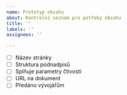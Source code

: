```yaml
---
name: Prototyp obsahu
about: Kontrolní seznam pro potřeby obsahu
title: ''
labels: ''
assignees: ''

---
```


- [ ] Název stránky
- [ ] Struktura podnadpisů
- [ ] Splňuje parametry čtivosti
- [ ] URL na dokument
- [ ] Předáno vývojářům
